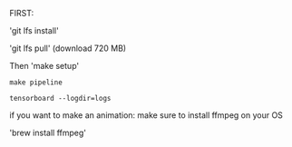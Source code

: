 
FIRST:

'git lfs install'

'git lfs pull' (download 720 MB)

Then 'make setup'


`make pipeline`

`tensorboard --logdir=logs`


if you want to make an animation: make sure to install ffmpeg on your OS

'brew install ffmpeg'